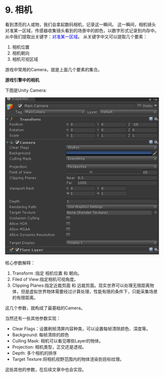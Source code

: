 # 9. 相机

看到漂亮的人或物，我们会拿起数码相机，记录这一瞬间。
这一瞬间，相机镜头对准某一区域，传感器收集镜头看到的场景中的颜色，以数字形式记录到内存中。
从中我们提取出关键字：<font color=blue>对准某一区域</font>。
从关键字中又可以提取几个要素：

1. 相机位置
2. 相机朝向
3. 相机可视区域

游戏中常用的Camera，就是上面几个要素的集合。

<b>游戏引擎中的相机</b>

下图是Unity Camera:

![](../../imgs/camera/camera/unity_camera.png)

核心参数解释：

1. Transform :指定 相机位置 和 朝向。
2. Filed of View:指定相机可视角度。
3. Clipping Planes:指定近裁剪面 和 远裁剪面。现实世界可以处理无限距离物体，但是虚拟世界物体需要经过计算处理，性能有限的条件下，只能采集场景的有限距离。 

这几个参数，就构成了最基础的Camera。

当然还有一些其他参数实现：

- Clear Flags：设置刷帧清屏内容种类，可以设置每帧清除颜色、深度等。
- Background: 每帧清除的颜色
- Culling Mask: 相机可以看见哪些Layer的物体。
- Projection: 相机类型，正交还是透视。
- Depth:  多个相机的排序
- Target Texture:将相机视野范围内的物体渲染到目标纹理。

这些其他的参数，在后续文章中也会实现。
